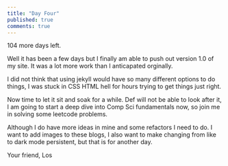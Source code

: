 ```yaml
---
title: "Day Four"
published: true
comments: true
---
```


104 more days left.

Well it has been a few days but I finally am able to push out version 1.0 of my site. It was a lot more work than I anticapated orginally.

I did not think that using jekyll would have so many different options to do things, I was stuck in CSS HTML hell for hours trying to get things just right.

Now time to let it sit and soak for a while. Def will not be able to look after it, I am going to start a deep dive into Comp Sci fundamentals now,
so join me in solving some leetcode problems.

Although I do have more ideas in mine and some refactors I need to do. I want to add images to these blogs, I also want to make changing from like to dark mode
persistent, but that is for another day.

Your friend,
Los
